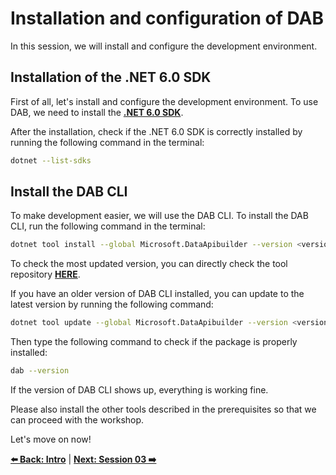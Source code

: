 # Installation and configuration of DAB 

In this session, we will install and configure the development environment.

## Installation of the .NET 6.0 SDK 

First of all, let's install and configure the development environment. To use DAB, we need to install the **[.NET 6.0 SDK](https://dotnet.microsoft.com/download/dotnet/6.0?WT.mc_id=javascript-75515-gllemos)**.

After the installation, check if the .NET 6.0 SDK is correctly installed by running the following command in the terminal:

```bash
dotnet --list-sdks 
```

## Install the DAB CLI 

To make development easier, we will use the DAB CLI. To install the DAB CLI, run the following command in the terminal:

```bash
dotnet tool install --global Microsoft.DataApibuilder --version <version_number> 
```

To check the most updated version, you can directly check the tool repository **[HERE](https://github.com/Azure/data-api-builder/tags)**.

If you have an older version of DAB CLI installed, you can update to the latest version by running the following command:

```bash
dotnet tool update --global Microsoft.DataApibuilder --version <version_number> 
```

Then type the following command to check if the package is properly installed:

```bash
dab --version  
```

If the version of DAB CLI shows up, everything is working fine.

Please also install the other tools described in the prerequisites so that we can proceed with the workshop.

Let's move on now!

**[⬅️ Back: Intro](./01-intro.md)**
| **[Next: Session 03 ➡️](./03-session.md)**